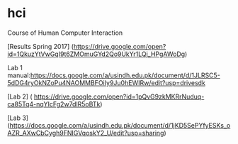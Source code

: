 
# hci
Course of Human Computer Interaction

[Results Spring 2017] (https://drive.google.com/open?id=1QkuzYtVwGqI9t6ZMOmuGYd2Qo9UkYr1LQj_HPgAWoDg)

Lab 1  manual:https://docs.google.com/a/usindh.edu.pk/document/d/1JLRSC5-5dDG4ryOkNZoPu4NAOMMBFOiIy9Ju0hEWIRw/edit?usp=drivesdk


[Lab 2] ( https://drive.google.com/open?id=1pQvG9zkMKRrNuduq-ca85Tq4-nqYIcFg2w7dlR5oBTk)


[Lab 3] (https://docs.google.com/a/usindh.edu.pk/document/d/1jKD5SePYfyESKs_oAZR_AXwCbCygh9FNIGVqoskY2_U/edit?usp=sharing)
